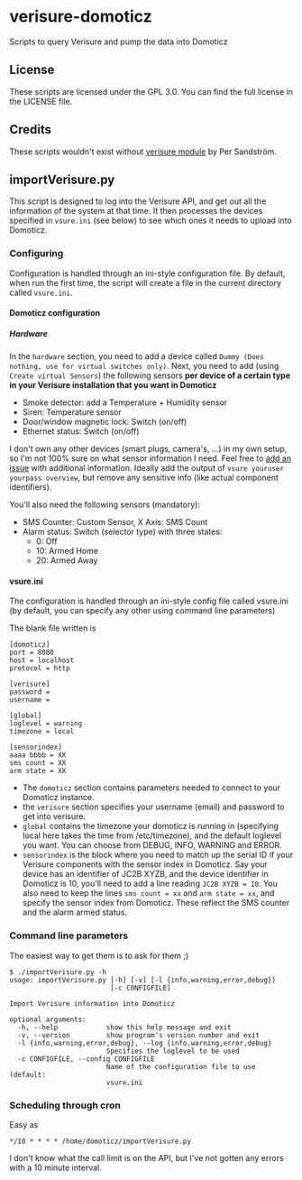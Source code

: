 # verisure-domoticz
Scripts to query Verisure and pump the data into Domoticz

## License
These scripts are licensed under the GPL 3.0. You can find the full license in the LICENSE file.

## Credits
These scripts wouldn't exist without [verisure module](https://github.com/persandstrom/python-verisure) by Per Sandström.

## importVerisure.py
This script is designed to log into the Verisure API, and get out all the information of the system at that time.
It then processes the devices specified in `vsure.ini` (see below) to see which ones it needs to upload into Domoticz.

### Configuring
Configuration is handled through an ini-style configuration file. By default, when run the first time, the script will create a file in the current directory called `vsure.ini`.

#### Domoticz configuration
##### Hardware
In the `hardware` section, you need to add a device called `Dummy (Does nothing, use for virtual switches only)`.
Next, you need to add (using `Create virtual Sensors`) the following sensors **per device of a certain type in your Verisure installation that you want in Domoticz**
  * Smoke detector: add a Temperature + Humidity sensor
  * Siren: Temperature sensor
  * Door/window magnetic lock: Switch (on/off)
  * Ethernet status: Switch (on/off)

I don't own any other devices (smart plugs, camera's, ...) in my own setup, so I'm not 100% sure on what sensor information I need. Feel free to [add an issue](https://github.com/jdeluyck/verisure-domoticz/issues/new) with additional information. Ideally add the output of `vsure youruser yourpass overview`, but remove any sensitive info (like actual component identifiers).

You'll also need the following sensors (mandatory):
  * SMS Counter: Custom Sensor, X Axis: SMS Count
  * Alarm status: Switch (selector type) with three states: 
    * 0: Off
    * 10: Armed Home
    * 20: Armed Away

#### vsure.ini
The configuration is handled through an ini-style config file called vsure.ini (by default, you can specify any other using command line parameters)

The blank file written is
```
[domoticz]
port = 8080
host = localhost
protocol = http

[verisure]
password = 
username = 

[global]
loglevel = warning
timezone = local

[sensorindex]
aaaa bbbb = XX
sms count = XX
arm state = XX
```

  * The `domoticz` section contains parameters needed to connect to your Domoticz instance.
  * the `verisure` section specifies your username (email) and password to get into verisure.
  * `global` contains the timezone your domoticz is running in (specifying local here takes the time from /etc/timezone), and the default loglevel you want. You can choose from DEBUG, INFO, WARNING and ERROR.
  * `sensorindex` is the block where you need to match up the serial ID if your Verisure components with the sensor index in Domoticz. Say your device has an identifier of JC2B XYZB, and the device identifier in Domoticz is 10, you'll need to add a line reading `JC2B XYZB = 10`.
    You also need to keep the lines `sms count = xx` and `arm state = xx`, and specify the sensor index from Domoticz. These reflect the SMS counter and the alarm armed status.

### Command line parameters
The easiest way to get them is to ask for them ;)
```
$ ./importVerisure.py -h
usage: importVerisure.py [-h] [-v] [-l {info,warning,error,debug}]
                         [-c CONFIGFILE]

Import Verisure information into Domoticz

optional arguments:
  -h, --help            show this help message and exit
  -v, --version         show program's version number and exit
  -l {info,warning,error,debug}, --log {info,warning,error,debug}
                        Specifies the loglevel to be used
  -c CONFIGFILE, --config CONFIGFILE
                        Name of the configuration file to use (default:
                        vsure.ini
```

### Scheduling through cron
Easy as
```
*/10 * * * * /home/domoticz/importVerisure.py
```

I don't know what the call limit is on the API, but I've not gotten any errors with a 10 minute interval.